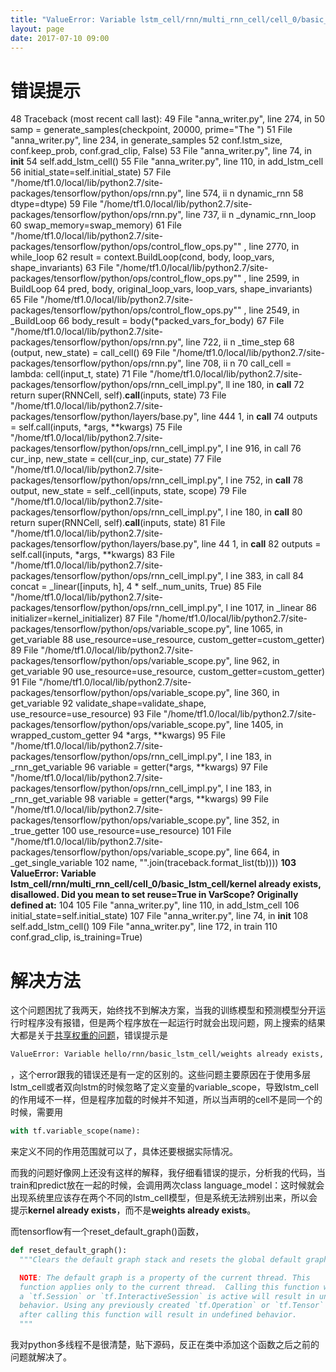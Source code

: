 ```yaml
---
title: "ValueError: Variable lstm_cell/rnn/multi_rnn_cell/cell_0/basic_lstm_cell/kernel already exists,     disallowed. Did you mean to set reuse=True in VarScope? Originally defined at:"
layout: page
date: 2017-07-10 09:00
---
```


# 错误提示
 48 Traceback (most recent call last):
 49   File "anna_writer.py", line 274, in <module>
 50     samp = generate_samples(checkpoint, 20000, prime="The ")
 51   File "anna_writer.py", line 234, in generate_samples
 52     conf.lstm_size, conf.keep_prob, conf.grad_clip, False)
 53   File "anna_writer.py", line 74, in __init__
 54     self.add_lstm_cell()
 55   File "anna_writer.py", line 110, in add_lstm_cell
 56     initial_state=self.initial_state)
 57   File "/home/tf1.0/local/lib/python2.7/site-packages/tensorflow/python/ops/rnn.py", line 574, ii
    n dynamic_rnn
 58     dtype=dtype)
 59   File "/home/tf1.0/local/lib/python2.7/site-packages/tensorflow/python/ops/rnn.py", line 737, ii
    n _dynamic_rnn_loop
 60     swap_memory=swap_memory)
 61   File "/home/tf1.0/local/lib/python2.7/site-packages/tensorflow/python/ops/control_flow_ops.py""
    , line 2770, in while_loop
 62     result = context.BuildLoop(cond, body, loop_vars, shape_invariants)
 63   File "/home/tf1.0/local/lib/python2.7/site-packages/tensorflow/python/ops/control_flow_ops.py""
    , line 2599, in BuildLoop
 64     pred, body, original_loop_vars, loop_vars, shape_invariants)
 65   File "/home/tf1.0/local/lib/python2.7/site-packages/tensorflow/python/ops/control_flow_ops.py""
    , line 2549, in _BuildLoop
 66     body_result = body(*packed_vars_for_body)
 67   File "/home/tf1.0/local/lib/python2.7/site-packages/tensorflow/python/ops/rnn.py", line 722, ii
    n _time_step
 68     (output, new_state) = call_cell()
 69   File "/home/tf1.0/local/lib/python2.7/site-packages/tensorflow/python/ops/rnn.py", line 708, ii
    n <lambda>
 70     call_cell = lambda: cell(input_t, state)
 71   File "/home/tf1.0/local/lib/python2.7/site-packages/tensorflow/python/ops/rnn_cell_impl.py", ll
    ine 180, in __call__
 72     return super(RNNCell, self).__call__(inputs, state)
 73   File "/home/tf1.0/local/lib/python2.7/site-packages/tensorflow/python/layers/base.py", line 444
    1, in __call__
 74     outputs = self.call(inputs, *args, **kwargs)
 75   File "/home/tf1.0/local/lib/python2.7/site-packages/tensorflow/python/ops/rnn_cell_impl.py", l    ine 916, in call
 76     cur_inp, new_state = cell(cur_inp, cur_state)
 77   File "/home/tf1.0/local/lib/python2.7/site-packages/tensorflow/python/ops/rnn_cell_impl.py", l    ine 752, in __call__
 78     output, new_state = self._cell(inputs, state, scope)
 79   File "/home/tf1.0/local/lib/python2.7/site-packages/tensorflow/python/ops/rnn_cell_impl.py", l    ine 180, in __call__
 80     return super(RNNCell, self).__call__(inputs, state)
 81   File "/home/tf1.0/local/lib/python2.7/site-packages/tensorflow/python/layers/base.py", line 44    1, in __call__
 82     outputs = self.call(inputs, *args, **kwargs)
 83   File "/home/tf1.0/local/lib/python2.7/site-packages/tensorflow/python/ops/rnn_cell_impl.py", l    ine 383, in call
 84     concat = _linear([inputs, h], 4 * self._num_units, True)
 85   File "/home/tf1.0/local/lib/python2.7/site-packages/tensorflow/python/ops/rnn_cell_impl.py", l    ine 1017, in _linear
 86     initializer=kernel_initializer)
 87   File "/home/tf1.0/local/lib/python2.7/site-packages/tensorflow/python/ops/variable_scope.py",     line 1065, in get_variable
 88     use_resource=use_resource, custom_getter=custom_getter)
 89   File "/home/tf1.0/local/lib/python2.7/site-packages/tensorflow/python/ops/variable_scope.py",     line 962, in get_variable
 90     use_resource=use_resource, custom_getter=custom_getter)
 91   File "/home/tf1.0/local/lib/python2.7/site-packages/tensorflow/python/ops/variable_scope.py",     line 360, in get_variable
 92     validate_shape=validate_shape, use_resource=use_resource)
 93   File "/home/tf1.0/local/lib/python2.7/site-packages/tensorflow/python/ops/variable_scope.py",     line 1405, in wrapped_custom_getter
 94     *args, **kwargs)
 95   File "/home/tf1.0/local/lib/python2.7/site-packages/tensorflow/python/ops/rnn_cell_impl.py", l    ine 183, in _rnn_get_variable
 96     variable = getter(*args, **kwargs)
 97   File "/home/tf1.0/local/lib/python2.7/site-packages/tensorflow/python/ops/rnn_cell_impl.py", l    ine 183, in _rnn_get_variable
 98     variable = getter(*args, **kwargs)
 99   File "/home/tf1.0/local/lib/python2.7/site-packages/tensorflow/python/ops/variable_scope.py",     line 352, in _true_getter
100     use_resource=use_resource)
101   File "/home/tf1.0/local/lib/python2.7/site-packages/tensorflow/python/ops/variable_scope.py",     line 664, in _get_single_variable
102     name, "".join(traceback.format_list(tb))))
**103 ValueError: Variable lstm_cell/rnn/multi_rnn_cell/cell_0/basic_lstm_cell/kernel already exists,     disallowed. Did you mean to set reuse=True in VarScope? Originally defined at:**
104
105   File "anna_writer.py", line 110, in add_lstm_cell
106     initial_state=self.initial_state)
107   File "anna_writer.py", line 74, in __init__
108     self.add_lstm_cell()
109   File "anna_writer.py", line 172, in train
110     conf.grad_clip, is_training=True)

# 解决方法
这个问题困扰了我两天，始终找不到解决方案，当我的训练模型和预测模型分开运行时程序没有报错，但是两个程序放在一起运行时就会出现问题，网上搜索的结果大都是关于[共享权重的问题](https://stackoverflow.com/questions/43957967/tensorflow-v1-1-0-multi-rnn-basiclstmcell-error-reuse-parameter-python-3-5)，错误提示是
```bash
ValueError: Variable hello/rnn/basic_lstm_cell/weights already exists, disallowed. Did you mean to set reuse=True in VarScope?
```
，这个error跟我的错误还是有一定的区别的。这些问题主要原因在于使用多层lstm_cell或者双向lstm的时候忽略了定义变量的variable_scope，导致lstm_cell的作用域不一样，但是程序加载的时候并不知道，所以当声明的cell不是同一个的时候，需要用
```python
with tf.variable_scope(name):
```
来定义不同的作用范围就可以了，具体还要根据实际情况。

而我的问题好像网上还没有这样的解释，我仔细看错误的提示，分析我的代码，当train和predict放在一起的时候，会调用两次class language_model：这时候就会出现系统里应该存在两个不同的lstm_cell模型，但是系统无法辨别出来，所以会提示**kernel already exists**，而不是**weights already exists**。

而tensorflow有一个reset_default_graph()函数，

```python
def reset_default_graph():
  """Clears the default graph stack and resets the global default graph.

  NOTE: The default graph is a property of the current thread. This
  function applies only to the current thread.  Calling this function while
  a `tf.Session` or `tf.InteractiveSession` is active will result in undefined
  behavior. Using any previously created `tf.Operation` or `tf.Tensor` objects
  after calling this function will result in undefined behavior.
  """
```
我对python多线程不是很清楚，贴下源码，反正在类中添加这个函数之后之前的问题就解决了。